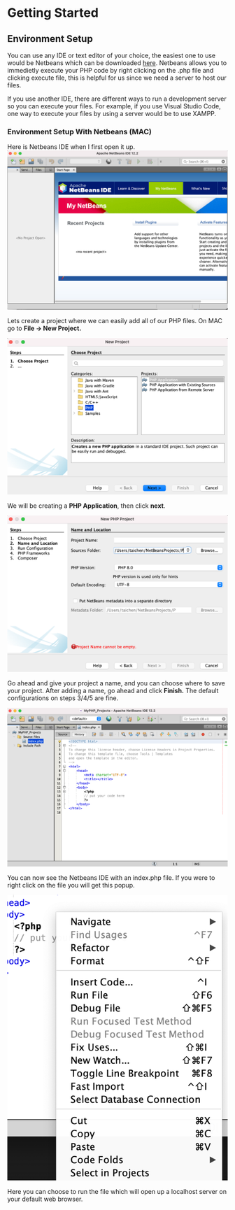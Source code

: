 # Getting Started

## Environment Setup

You can use any IDE or text editor of your choice, the easiest one to use would be Netbeans which can be downloaded [here](https://netbeans.apache.org/). Netbeans allows you to immedietly execute your PHP code by right clicking on the .php file and clicking execute file, this is helpful for us since we need a server to host our files.

If you use another IDE, there are different ways to run a development server so you can execute your files. For example, if you use Visual Studio Code, one way to execute your files by using a server would be to use XAMPP.

### Environment Setup With Netbeans (MAC)

Here is Netbeans IDE when I first open it up.
![Netbeans IDE](./img/getting_started/netbeans_ide.png)

Lets create a project where we can easily add all of our PHP files. On MAC go to **File -> New Project.** 

![New Project](./img/getting_started/new_project.png)

We will be creating a **PHP Application**, then click **next**.

![New Project 2](./img/getting_started/new_project2.png)

Go ahead and give your project a name, and you can choose where to save your project. After adding a name, go ahead and click **Finish.** The default configurations on steps 3/4/5 are fine.

![IDE Setup Complete](./img/getting_started/ide_setup.png)

You can now see the Netbeans IDE with an index.php file. If you were to right click on the file you will get this popup.

![IDE Setup Complete](./img/getting_started/run_php.png)

Here you can choose to run the file which will open up a localhost server on your default web browser.